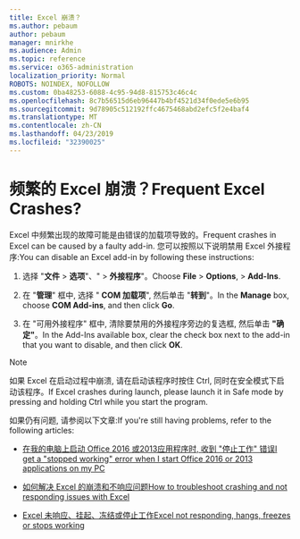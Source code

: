 ```yaml
---
title: Excel 崩溃？
ms.author: pebaum
author: pebaum
manager: mnirkhe
ms.audience: Admin
ms.topic: reference
ms.service: o365-administration
localization_priority: Normal
ROBOTS: NOINDEX, NOFOLLOW
ms.custom: 0ba48253-6088-4c95-94d8-815753c46c4c
ms.openlocfilehash: 8c7b56515d6eb96447b4bf4521d34f0ede5e6b95
ms.sourcegitcommit: 9d78905c512192ffc4675468abd2efc5f2e4baf4
ms.translationtype: MT
ms.contentlocale: zh-CN
ms.lasthandoff: 04/23/2019
ms.locfileid: "32390025"
---
```

# <a name="frequent-excel-crashes"></a><span data-ttu-id="b86fa-102">频繁的 Excel 崩溃？</span><span class="sxs-lookup"><span data-stu-id="b86fa-102">Frequent Excel Crashes?</span></span>

<span data-ttu-id="b86fa-103">Excel 中频繁出现的故障可能是由错误的加载项导致的。</span><span class="sxs-lookup"><span data-stu-id="b86fa-103">Frequent crashes in Excel can be caused by a faulty add-in.</span></span> <span data-ttu-id="b86fa-104">您可以按照以下说明禁用 Excel 外接程序:</span><span class="sxs-lookup"><span data-stu-id="b86fa-104">You can disable an Excel add-in by following these instructions:</span></span>
  
1. <span data-ttu-id="b86fa-105">选择 "**文件** \> **选项**"、" \> **外接程序**"。</span><span class="sxs-lookup"><span data-stu-id="b86fa-105">Choose **File** \> **Options**, \> **Add-Ins**.</span></span>
    
2. <span data-ttu-id="b86fa-106">在 "**管理**" 框中, 选择 " **COM 加载项**", 然后单击 "**转到**"。</span><span class="sxs-lookup"><span data-stu-id="b86fa-106">In the **Manage** box, choose **COM Add-ins**, and then click **Go**.</span></span>
    
3. <span data-ttu-id="b86fa-107">在 "可用外接程序" 框中, 清除要禁用的外接程序旁边的复选框, 然后单击 **"确定"**。</span><span class="sxs-lookup"><span data-stu-id="b86fa-107">In the Add-Ins available box, clear the check box next to the add-in that you want to disable, and then click **OK**.</span></span>
    
> [!NOTE]
> <span data-ttu-id="b86fa-108">如果 Excel 在启动过程中崩溃, 请在启动该程序时按住 Ctrl, 同时在安全模式下启动该程序。</span><span class="sxs-lookup"><span data-stu-id="b86fa-108">If Excel crashes during launch, please launch it in Safe mode by pressing and holding Ctrl while you start the program.</span></span> 
  
<span data-ttu-id="b86fa-109">如果仍有问题, 请参阅以下文章:</span><span class="sxs-lookup"><span data-stu-id="b86fa-109">If you're still having problems, refer to the following articles:</span></span>
  
- [<span data-ttu-id="b86fa-110">在我的电脑上启动 Office 2016 或2013应用程序时, 收到 "停止工作" 错误</span><span class="sxs-lookup"><span data-stu-id="b86fa-110">I get a "stopped working" error when I start Office 2016 or 2013 applications on my PC</span></span>](https://support.office.com/article/52bd7985-4e99-4a35-84c8-2d9b8301a2fa.aspx)
    
- [<span data-ttu-id="b86fa-111">如何解决 Excel 的崩溃和不响应问题</span><span class="sxs-lookup"><span data-stu-id="b86fa-111">How to troubleshoot crashing and not responding issues with Excel</span></span>](https://support.microsoft.com/help/2758592/how-to-troubleshoot-crashing-and-not-responding-issues-with-excel)
    
- [<span data-ttu-id="b86fa-112">Excel 未响应、挂起、冻结或停止工作</span><span class="sxs-lookup"><span data-stu-id="b86fa-112">Excel not responding, hangs, freezes or stops working</span></span>](https://support.office.com/article/37e7d3c9-9e84-40bf-a805-4ca6853a1ff4.aspx)
    
